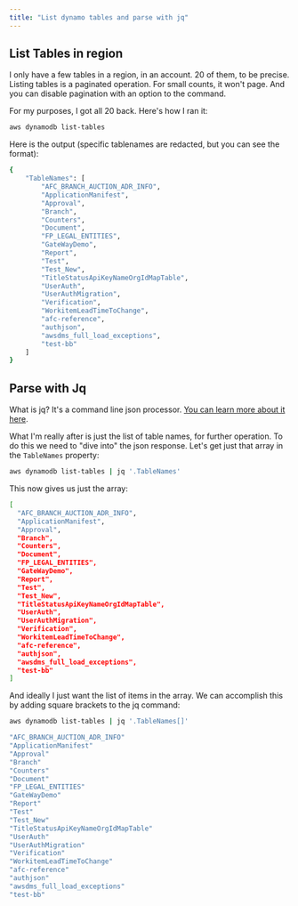 ```yaml
---
title: "List dynamo tables and parse with jq"
---
```


## List Tables in region

I only have a few tables in a region, in an account. 20 of them, to be precise. Listing tables is a paginated operation. For small counts, it won't page. And you can disable pagination with an option to the command.

For my purposes, I got all 20 back. Here's how I ran it:

```bash
aws dynamodb list-tables
```

Here is the output (specific tablenames are redacted, but you can see the format):

```bash
{
    "TableNames": [
        "AFC_BRANCH_AUCTION_ADR_INFO",
        "ApplicationManifest",
        "Approval",
        "Branch",
        "Counters",
        "Document",
        "FP_LEGAL_ENTITIES",
        "GateWayDemo",
        "Report",
        "Test",
        "Test_New",
        "TitleStatusApiKeyNameOrgIdMapTable",
        "UserAuth",
        "UserAuthMigration",
        "Verification",
        "WorkitemLeadTimeToChange",
        "afc-reference",
        "authjson",
        "awsdms_full_load_exceptions",
        "test-bb"
    ]
}
```

## Parse with Jq

What is jq? It's a command line json processor. [You can learn more about it here](https://stedolan.github.io/jq/).

What I'm really after is just the list of table names, for further operation. To do this we need to "dive into" the json response. Let's get just that array in the `TableNames` property:

```bash
aws dynamodb list-tables | jq '.TableNames'
```

This now gives us just the array:

```bash
[
  "AFC_BRANCH_AUCTION_ADR_INFO",
  "ApplicationManifest",
  "Approval",
  "Branch",
  "Counters",
  "Document",
  "FP_LEGAL_ENTITIES",
  "GateWayDemo",
  "Report",
  "Test",
  "Test_New",
  "TitleStatusApiKeyNameOrgIdMapTable",
  "UserAuth",
  "UserAuthMigration",
  "Verification",
  "WorkitemLeadTimeToChange",
  "afc-reference",
  "authjson",
  "awsdms_full_load_exceptions",
  "test-bb"
]
```

And ideally I just want the list of items in the array. We can accomplish this by adding square brackets to the jq command:

```bash
aws dynamodb list-tables | jq '.TableNames[]'
```

```bash
"AFC_BRANCH_AUCTION_ADR_INFO"
"ApplicationManifest"
"Approval"
"Branch"
"Counters"
"Document"
"FP_LEGAL_ENTITIES"
"GateWayDemo"
"Report"
"Test"
"Test_New"
"TitleStatusApiKeyNameOrgIdMapTable"
"UserAuth"
"UserAuthMigration"
"Verification"
"WorkitemLeadTimeToChange"
"afc-reference"
"authjson"
"awsdms_full_load_exceptions"
"test-bb"
```
